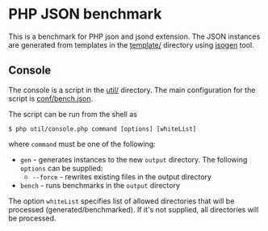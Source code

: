 # PHP JSON benchmark

This is a benchmark for PHP json and jsond extension. The JSON instances are generated from templates in the [template/](templates/) directory using [jsogen](https://github.com/bukka/jsogen) tool.

## Console

The console is a script in the [util/](util/) directory. The main configuration for the script is [conf/bench.json](conf/bench.json).

The script can be run from the shell as

```
$ php util/console.php command [options] [whiteList]
```

where `command` must be one of the following:

* `gen` - generates instances to the new `output` directory. The following `options` can be supplied:
  * `--force` - rewrites existing files in the output directory
* `bench` - runs benchmarks in the `output` directory

The option `whiteList` specifies list of allowed directories that will be processed (generated/benchmarked). If it's not supplied, all directories will be processed.
